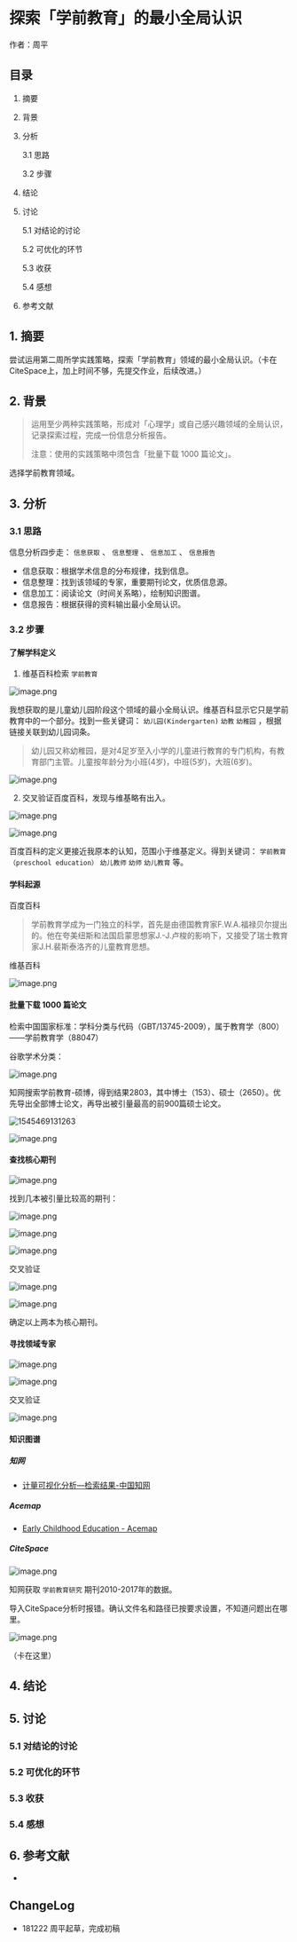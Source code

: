 # 探索「学前教育」的最小全局认识

作者：周平



## 目录

1. 摘要

2. 背景

3. 分析

   3.1 思路

   3.2 步骤

4. 结论

5. 讨论

   5.1 对结论的讨论

   5.2 可优化的环节

   5.3 收获

   5.4 感想

6. 参考文献



## 1. 摘要

尝试运用第二周所学实践策略，探索「学前教育」领域的最小全局认识。（卡在CiteSpace上，加上时间不够，先提交作业，后续改进。）



## 2. 背景

> 运用至少两种实践策略，形成对「心理学」或自己感兴趣领域的全局认识，记录探索过程，完成一份信息分析报告。
>
> 注意：使用的实践策略中须包含「批量下载 1000 篇论文」。

选择学前教育领域。



## 3. 分析

### 3.1 思路

信息分析四步走： `信息获取` 、 `信息整理` 、 `信息加工` 、 `信息报告` 

- 信息获取：根据学术信息的分布规律，找到信息。
- 信息整理：找到该领域的专家，重要期刊论文，优质信息源。
- 信息加工：阅读论文（时间关系略），绘制知识图谱。
- 信息报告：根据获得的资料输出最小全局认识。



### 3.2 步骤

#### 了解学科定义

1. 维基百科检索 `学前教育` 

![image.png](https://upload-images.jianshu.io/upload_images/15321531-0e1ce07d2a347979.png?imageMogr2/auto-orient/strip%7CimageView2/2/w/1240)

我想获取的是儿童幼儿园阶段这个领域的最小全局认识。维基百科显示它只是学前教育中的一个部分。找到一些关键词： `幼儿园(Kindergarten)` `幼教` `幼稚园` ，根据链接关联到幼儿园词条。

> 幼儿园又称幼稚园，是对4足岁至入小学的儿童进行教育的专门机构，有教育部门主管。儿童按年龄分为小班(4岁)，中班(5岁)，大班(6岁)。

![image.png](https://upload-images.jianshu.io/upload_images/15321531-419791c7ec96c19d.png?imageMogr2/auto-orient/strip%7CimageView2/2/w/1240)



2. 交叉验证百度百科，发现与维基略有出入。

![image.png](https://upload-images.jianshu.io/upload_images/15321531-19aac5aebb40cf5f.png?imageMogr2/auto-orient/strip%7CimageView2/2/w/1240)

![image.png](https://upload-images.jianshu.io/upload_images/15321531-c3d5b94a98e49005.png?imageMogr2/auto-orient/strip%7CimageView2/2/w/1240)

百度百科的定义更接近我原本的认知，范围小于维基定义。得到关键词： `学前教育（preschool education）` `幼儿教师` `幼师` `幼儿教育` 等。



#### 学科起源

百度百科

> 学前教育学成为一门独立的科学，首先是由德国教育家F.W.A.福禄贝尔提出的。他在夸美纽斯和法国启蒙思想家J.-J.卢梭的影响下，又接受了瑞士教育家J.H.裴斯泰洛齐的儿童教育思想。

维基百科

![image.png](https://upload-images.jianshu.io/upload_images/15321531-9e90d638568fc391.png?imageMogr2/auto-orient/strip%7CimageView2/2/w/1240)



#### 批量下载 1000 篇论文

检索中国国家标准：学科分类与代码（GBT/13745-2009），属于教育学（800）——学前教育学（88047）

谷歌学术分类：

![image.png](https://upload-images.jianshu.io/upload_images/15321531-4366b626540b1f0c.png?imageMogr2/auto-orient/strip%7CimageView2/2/w/1240)



知网搜索学前教育-硕博，得到结果2803，其中博士（153）、硕士（2650）。优先导出全部博士论文，再导出被引量最高的前900篇硕士论文。

![1545469131263](C:\Users\izhou\AppData\Roaming\Typora\typora-user-images\1545469131263.png)

![image.png](https://upload-images.jianshu.io/upload_images/15321531-78a4c36f6adaa991.png?imageMogr2/auto-orient/strip%7CimageView2/2/w/1240)



#### 查找核心期刊

![image.png](https://upload-images.jianshu.io/upload_images/15321531-9bfd8d6e3f047c72.png?imageMogr2/auto-orient/strip%7CimageView2/2/w/1240)

找到几本被引量比较高的期刊：

![image.png](https://upload-images.jianshu.io/upload_images/15321531-7eeab27f8dfc9e85.png?imageMogr2/auto-orient/strip%7CimageView2/2/w/1240)

![image.png](https://upload-images.jianshu.io/upload_images/15321531-127ea9d3ea1347c2.png?imageMogr2/auto-orient/strip%7CimageView2/2/w/1240)

![image.png](https://upload-images.jianshu.io/upload_images/15321531-e676aff780b1ed63.png?imageMogr2/auto-orient/strip%7CimageView2/2/w/1240)

交叉验证

![image.png](https://upload-images.jianshu.io/upload_images/15321531-737e67f85ef825a8.png?imageMogr2/auto-orient/strip%7CimageView2/2/w/1240)

![image.png](https://upload-images.jianshu.io/upload_images/15321531-58fcb3576e140014.png?imageMogr2/auto-orient/strip%7CimageView2/2/w/1240)

确定以上两本为核心期刊。



#### 寻找领域专家

![image.png](https://upload-images.jianshu.io/upload_images/15321531-4650f9d703f268b7.png?imageMogr2/auto-orient/strip%7CimageView2/2/w/1240)

![image.png](https://upload-images.jianshu.io/upload_images/15321531-4b1c2d888fc113bb.png?imageMogr2/auto-orient/strip%7CimageView2/2/w/1240)

交叉验证

![image.png](https://upload-images.jianshu.io/upload_images/15321531-d2a6c0e59423026c.png?imageMogr2/auto-orient/strip%7CimageView2/2/w/1240)



#### 知识图谱

##### 知网

* [计量可视化分析—检索结果-中国知网](http://nvsm.cnki.net/kns/Visualization/VisualCenter.aspx)

##### Acemap

* [Early Childhood Education - Acemap](https://acemap.info/topic?topicID=0A9F90D6)

##### CiteSpace

![image.png](https://upload-images.jianshu.io/upload_images/15321531-ecdcd85c0588262c.png?imageMogr2/auto-orient/strip%7CimageView2/2/w/1240)

知网获取 `学前教育研究` 期刊2010-2017年的数据。

导入CiteSpace分析时报错。确认文件名和路径已按要求设置，不知道问题出在哪里。

![image.png](https://upload-images.jianshu.io/upload_images/15321531-3fed268f95106c69.png?imageMogr2/auto-orient/strip%7CimageView2/2/w/1240)

（卡在这里）






## 4. 结论





## 5. 讨论

### 5.1 对结论的讨论





### 5.2 可优化的环节





### 5.3 收获





### 5.4 感想





## 6. 参考文献

- 



## ChangeLog

- 181222    周平起草，完成初稿